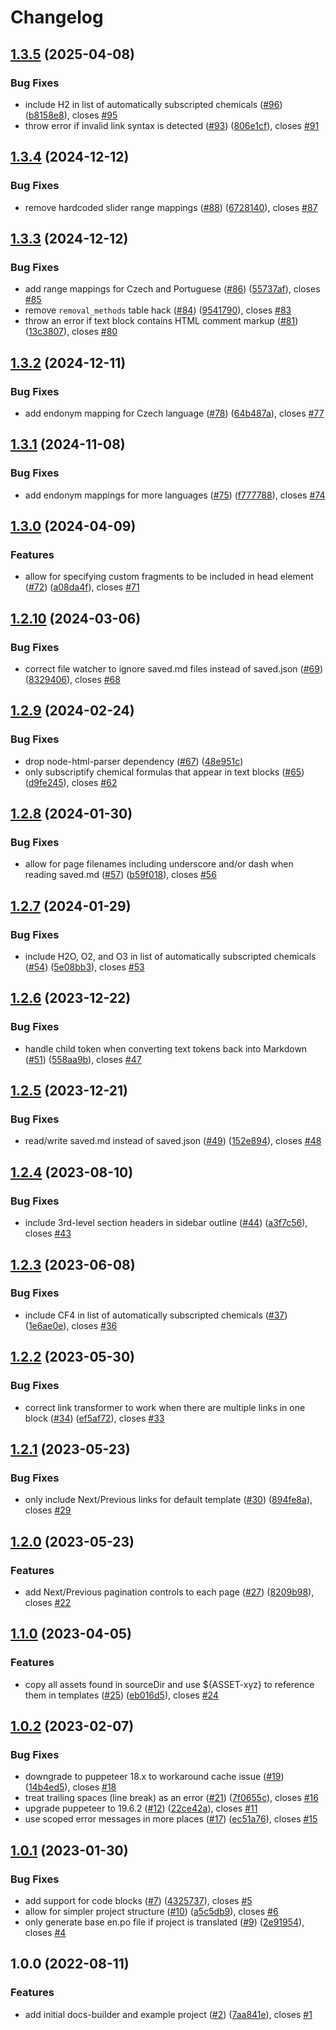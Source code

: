 # Changelog

## [1.3.5](https://github.com/climateinteractive/docs-builder/compare/docs-builder-v1.3.4...docs-builder-v1.3.5) (2025-04-08)


### Bug Fixes

* include H2 in list of automatically subscripted chemicals ([#96](https://github.com/climateinteractive/docs-builder/issues/96)) ([b8158e8](https://github.com/climateinteractive/docs-builder/commit/b8158e8d13fc7600b9273f678571f415c8d1b899)), closes [#95](https://github.com/climateinteractive/docs-builder/issues/95)
* throw error if invalid link syntax is detected ([#93](https://github.com/climateinteractive/docs-builder/issues/93)) ([806e1cf](https://github.com/climateinteractive/docs-builder/commit/806e1cf043fdaa48e3c40bb425fd09792c05e46f)), closes [#91](https://github.com/climateinteractive/docs-builder/issues/91)

## [1.3.4](https://github.com/climateinteractive/docs-builder/compare/docs-builder-v1.3.3...docs-builder-v1.3.4) (2024-12-12)


### Bug Fixes

* remove hardcoded slider range mappings ([#88](https://github.com/climateinteractive/docs-builder/issues/88)) ([6728140](https://github.com/climateinteractive/docs-builder/commit/67281402bc612a87960cc8161da32f4a4b386036)), closes [#87](https://github.com/climateinteractive/docs-builder/issues/87)

## [1.3.3](https://github.com/climateinteractive/docs-builder/compare/docs-builder-v1.3.2...docs-builder-v1.3.3) (2024-12-12)


### Bug Fixes

* add range mappings for Czech and Portuguese ([#86](https://github.com/climateinteractive/docs-builder/issues/86)) ([55737af](https://github.com/climateinteractive/docs-builder/commit/55737af57ccb81a84963bad9ed31bbc505f160ac)), closes [#85](https://github.com/climateinteractive/docs-builder/issues/85)
* remove `removal_methods` table hack ([#84](https://github.com/climateinteractive/docs-builder/issues/84)) ([9541790](https://github.com/climateinteractive/docs-builder/commit/9541790b37a1ff5114b967f99c8ee51e1ddd95a7)), closes [#83](https://github.com/climateinteractive/docs-builder/issues/83)
* throw an error if text block contains HTML comment markup ([#81](https://github.com/climateinteractive/docs-builder/issues/81)) ([13c3807](https://github.com/climateinteractive/docs-builder/commit/13c3807cf872ad6d2c5153dd0a17503e9f286a0b)), closes [#80](https://github.com/climateinteractive/docs-builder/issues/80)

## [1.3.2](https://github.com/climateinteractive/docs-builder/compare/docs-builder-v1.3.1...docs-builder-v1.3.2) (2024-12-11)


### Bug Fixes

* add endonym mapping for Czech language ([#78](https://github.com/climateinteractive/docs-builder/issues/78)) ([64b487a](https://github.com/climateinteractive/docs-builder/commit/64b487a13786295d933785bf273b927b6765666b)), closes [#77](https://github.com/climateinteractive/docs-builder/issues/77)

## [1.3.1](https://github.com/climateinteractive/docs-builder/compare/docs-builder-v1.3.0...docs-builder-v1.3.1) (2024-11-08)


### Bug Fixes

* add endonym mappings for more languages ([#75](https://github.com/climateinteractive/docs-builder/issues/75)) ([f777788](https://github.com/climateinteractive/docs-builder/commit/f777788ef7a0e3434aa0ec0ee1201dab6f6fdeb6)), closes [#74](https://github.com/climateinteractive/docs-builder/issues/74)

## [1.3.0](https://github.com/climateinteractive/docs-builder/compare/docs-builder-v1.2.10...docs-builder-v1.3.0) (2024-04-09)


### Features

* allow for specifying custom fragments to be included in head element ([#72](https://github.com/climateinteractive/docs-builder/issues/72)) ([a08da4f](https://github.com/climateinteractive/docs-builder/commit/a08da4f5d0a2e24ce9465ae1bc3cc305d26dd43c)), closes [#71](https://github.com/climateinteractive/docs-builder/issues/71)

## [1.2.10](https://github.com/climateinteractive/docs-builder/compare/docs-builder-v1.2.9...docs-builder-v1.2.10) (2024-03-06)


### Bug Fixes

* correct file watcher to ignore saved.md files instead of saved.json ([#69](https://github.com/climateinteractive/docs-builder/issues/69)) ([8329406](https://github.com/climateinteractive/docs-builder/commit/8329406a31cbee112eca06385252bf22e893ee6c)), closes [#68](https://github.com/climateinteractive/docs-builder/issues/68)

## [1.2.9](https://github.com/climateinteractive/docs-builder/compare/docs-builder-v1.2.8...docs-builder-v1.2.9) (2024-02-24)


### Bug Fixes

* drop node-html-parser dependency ([#67](https://github.com/climateinteractive/docs-builder/issues/67)) ([48e951c](https://github.com/climateinteractive/docs-builder/commit/48e951c425e67dc5dd6d1dedbc73b03c6c316e2e))
* only subscriptify chemical formulas that appear in text blocks ([#65](https://github.com/climateinteractive/docs-builder/issues/65)) ([d9fe245](https://github.com/climateinteractive/docs-builder/commit/d9fe245ee8df1daf6a0a75be06c009b72a275f9c)), closes [#62](https://github.com/climateinteractive/docs-builder/issues/62)

## [1.2.8](https://github.com/climateinteractive/docs-builder/compare/docs-builder-v1.2.7...docs-builder-v1.2.8) (2024-01-30)


### Bug Fixes

* allow for page filenames including underscore and/or dash when reading saved.md ([#57](https://github.com/climateinteractive/docs-builder/issues/57)) ([b59f018](https://github.com/climateinteractive/docs-builder/commit/b59f018054867cb100acaccd74c4e5a40b6dc96c)), closes [#56](https://github.com/climateinteractive/docs-builder/issues/56)

## [1.2.7](https://github.com/climateinteractive/docs-builder/compare/docs-builder-v1.2.6...docs-builder-v1.2.7) (2024-01-29)


### Bug Fixes

* include H2O, O2, and O3 in list of automatically subscripted chemicals ([#54](https://github.com/climateinteractive/docs-builder/issues/54)) ([5e08bb3](https://github.com/climateinteractive/docs-builder/commit/5e08bb3f736ee0c3d0ea8297f1665d6bd22581e0)), closes [#53](https://github.com/climateinteractive/docs-builder/issues/53)

## [1.2.6](https://github.com/climateinteractive/docs-builder/compare/docs-builder-v1.2.5...docs-builder-v1.2.6) (2023-12-22)


### Bug Fixes

* handle child token when converting text tokens back into Markdown ([#51](https://github.com/climateinteractive/docs-builder/issues/51)) ([558aa9b](https://github.com/climateinteractive/docs-builder/commit/558aa9b7675fcad98c4098b745d5ca80ac9cee29)), closes [#47](https://github.com/climateinteractive/docs-builder/issues/47)

## [1.2.5](https://github.com/climateinteractive/docs-builder/compare/docs-builder-v1.2.4...docs-builder-v1.2.5) (2023-12-21)


### Bug Fixes

* read/write saved.md instead of saved.json ([#49](https://github.com/climateinteractive/docs-builder/issues/49)) ([152e894](https://github.com/climateinteractive/docs-builder/commit/152e894b0eb54ebc54c1c216f3739053ea61ebd1)), closes [#48](https://github.com/climateinteractive/docs-builder/issues/48)

## [1.2.4](https://github.com/climateinteractive/docs-builder/compare/docs-builder-v1.2.3...docs-builder-v1.2.4) (2023-08-10)


### Bug Fixes

* include 3rd-level section headers in sidebar outline ([#44](https://github.com/climateinteractive/docs-builder/issues/44)) ([a3f7c56](https://github.com/climateinteractive/docs-builder/commit/a3f7c5618d881885404e8949d3f366baca7a24b8)), closes [#43](https://github.com/climateinteractive/docs-builder/issues/43)

## [1.2.3](https://github.com/climateinteractive/docs-builder/compare/docs-builder-v1.2.2...docs-builder-v1.2.3) (2023-06-08)


### Bug Fixes

* include CF4 in list of automatically subscripted chemicals ([#37](https://github.com/climateinteractive/docs-builder/issues/37)) ([1e6ae0e](https://github.com/climateinteractive/docs-builder/commit/1e6ae0edcb55d10239ca6179e04f8782ad208dec)), closes [#36](https://github.com/climateinteractive/docs-builder/issues/36)

## [1.2.2](https://github.com/climateinteractive/docs-builder/compare/docs-builder-v1.2.1...docs-builder-v1.2.2) (2023-05-30)


### Bug Fixes

* correct link transformer to work when there are multiple links in one block ([#34](https://github.com/climateinteractive/docs-builder/issues/34)) ([ef5af72](https://github.com/climateinteractive/docs-builder/commit/ef5af721fbd2e6802e270913308af67436cfd8a7)), closes [#33](https://github.com/climateinteractive/docs-builder/issues/33)

## [1.2.1](https://github.com/climateinteractive/docs-builder/compare/docs-builder-v1.2.0...docs-builder-v1.2.1) (2023-05-23)


### Bug Fixes

* only include Next/Previous links for default template ([#30](https://github.com/climateinteractive/docs-builder/issues/30)) ([894fe8a](https://github.com/climateinteractive/docs-builder/commit/894fe8aa994c18002bad8436bc6fa38d65dc945d)), closes [#29](https://github.com/climateinteractive/docs-builder/issues/29)

## [1.2.0](https://github.com/climateinteractive/docs-builder/compare/docs-builder-v1.1.0...docs-builder-v1.2.0) (2023-05-23)


### Features

* add Next/Previous pagination controls to each page ([#27](https://github.com/climateinteractive/docs-builder/issues/27)) ([8209b98](https://github.com/climateinteractive/docs-builder/commit/8209b989d72ac8b02c904290988329a371dfec8e)), closes [#22](https://github.com/climateinteractive/docs-builder/issues/22)

## [1.1.0](https://github.com/climateinteractive/docs-builder/compare/docs-builder-v1.0.2...docs-builder-v1.1.0) (2023-04-05)


### Features

* copy all assets found in sourceDir and use ${ASSET-xyz} to reference them in templates ([#25](https://github.com/climateinteractive/docs-builder/issues/25)) ([eb016d5](https://github.com/climateinteractive/docs-builder/commit/eb016d51af421093d1a3ec802ec03521d8974ab1)), closes [#24](https://github.com/climateinteractive/docs-builder/issues/24)

## [1.0.2](https://github.com/climateinteractive/docs-builder/compare/docs-builder-v1.0.1...docs-builder-v1.0.2) (2023-02-07)


### Bug Fixes

* downgrade to puppeteer 18.x to workaround cache issue ([#19](https://github.com/climateinteractive/docs-builder/issues/19)) ([14b4ed5](https://github.com/climateinteractive/docs-builder/commit/14b4ed5654b9804b7a7e474064df5fdeaf3633f6)), closes [#18](https://github.com/climateinteractive/docs-builder/issues/18)
* treat trailing spaces (line break) as an error ([#21](https://github.com/climateinteractive/docs-builder/issues/21)) ([7f0655c](https://github.com/climateinteractive/docs-builder/commit/7f0655c6b1b65dbae574c82fc47fc986af1b1a84)), closes [#16](https://github.com/climateinteractive/docs-builder/issues/16)
* upgrade puppeteer to 19.6.2 ([#12](https://github.com/climateinteractive/docs-builder/issues/12)) ([22ce42a](https://github.com/climateinteractive/docs-builder/commit/22ce42a2961a1965b1ad802eaa4631c652358889)), closes [#11](https://github.com/climateinteractive/docs-builder/issues/11)
* use scoped error messages in more places ([#17](https://github.com/climateinteractive/docs-builder/issues/17)) ([ec51a76](https://github.com/climateinteractive/docs-builder/commit/ec51a7650e80c8bb04c31acda906b2473a88ecce)), closes [#15](https://github.com/climateinteractive/docs-builder/issues/15)

## [1.0.1](https://github.com/climateinteractive/docs-builder/compare/docs-builder-v1.0.0...docs-builder-v1.0.1) (2023-01-30)


### Bug Fixes

* add support for code blocks ([#7](https://github.com/climateinteractive/docs-builder/issues/7)) ([4325737](https://github.com/climateinteractive/docs-builder/commit/43257371fcc01ca6043f76cfd507648522464690)), closes [#5](https://github.com/climateinteractive/docs-builder/issues/5)
* allow for simpler project structure ([#10](https://github.com/climateinteractive/docs-builder/issues/10)) ([a5c5db9](https://github.com/climateinteractive/docs-builder/commit/a5c5db98c4a2720b2137ea01c10a931175143024)), closes [#6](https://github.com/climateinteractive/docs-builder/issues/6)
* only generate base en.po file if project is translated ([#9](https://github.com/climateinteractive/docs-builder/issues/9)) ([2e91954](https://github.com/climateinteractive/docs-builder/commit/2e919545dad9efc29296c4529fb13f4949178fda)), closes [#4](https://github.com/climateinteractive/docs-builder/issues/4)

## 1.0.0 (2022-08-11)


### Features

* add initial docs-builder and example project ([#2](https://github.com/climateinteractive/docs-builder/issues/2)) ([7aa841e](https://github.com/climateinteractive/docs-builder/commit/7aa841ec77bc16e317af10c3eef921b47a3725c9)), closes [#1](https://github.com/climateinteractive/docs-builder/issues/1)
